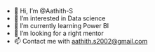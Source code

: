 - 👋 Hi, I’m @Aathith-S
- 👀 I’m interested in Data science
- 🌱 I’m currently learning Power BI
- 💞️ I’m looking for a right mentor
- 📫 Contact me with aathith.s2002@gmail.com

<!---
Aathith-S/Aathith-S is a ✨ special ✨ repository because its `README.md` (this file) appears on your GitHub profile.
You can click the Preview link to take a look at your changes.
--->
